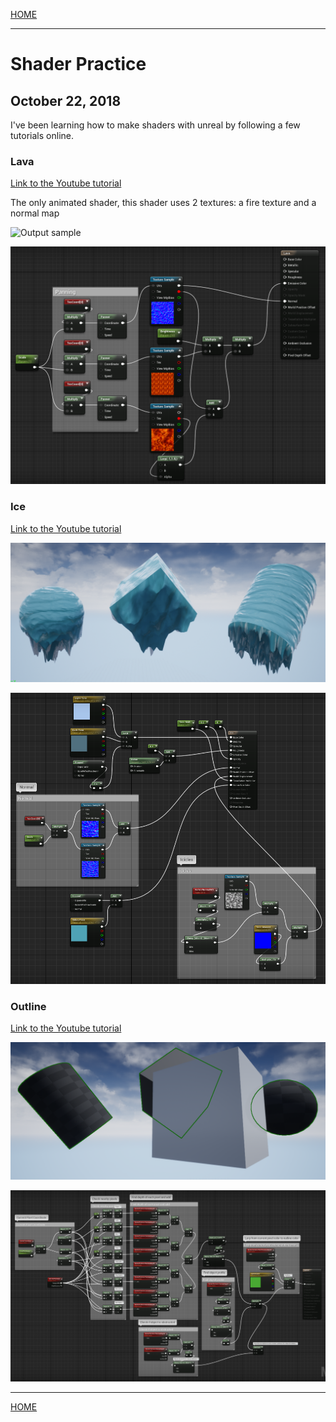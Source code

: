 
[HOME](https://avijr.com)

---

# Shader Practice
## October 22, 2018

I've been learning how to make shaders with unreal by following a few tutorials online.

### Lava
[Link to the Youtube tutorial](https://www.youtube.com/watch?v=bIvjz3A3anQ)

The only animated shader, this shader uses 2 textures: a fire texture and a normal map

![Output sample](https://github.com/Polaros/AVI/raw/master/gifs/lava.gif)

![Image](/images/lava_shader.png)

### Ice
[Link to the Youtube tutorial](https://www.youtube.com/watch?v=sE64iTjnoUM)

![Image](/images/ice.png)

![Image](/images/ice_shader.png)

### Outline
[Link to the Youtube tutorial](https://www.youtube.com/watch?v=rL7VUeZzRyQ)

![Image](/images/outline.png)

![Image](/images/outline_shader.png)

---

[HOME](https://avijr.com)
